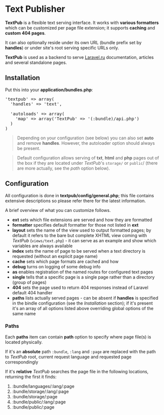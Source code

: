 # Text Publisher

**TextPub** is a flexible text serving interface. It works with **various formatters** which can be customized per page file extension; it supports **caching** and **custom 404 pages**.

It can also optionally reside under its own URL (bundle prefix set by **handles**) or under site's root serving specific URLs only.

**TextPub** is used as a backend to serve [Laravel.ru](http://laravel.ru) documentation, articles and several standalone pages.

## Installation
Put this into your **application/bundles.php**:
<pre>
'textpub' => array(
  'handles' => 'text',

  'autoloads' => array(
    'map' => array('TextPub' => '(:bundle)/api.php')
  )
)
</pre>

> Depending on your configuration (see below) you can also set **auto** and remove **handles**. However, the autoloader option should always be present.

> Default configuration allows serving of **txt**, **html** and **php** pages out of the box if they are located under _TextPub_'s `storage/` or `public`/ (there are more actually, see the *path* option below).

## Configuration
All configuration is done in **textpub/config/general.php**; this file contains extensive descriptions so please refer there for the latest information.

A brief overview of what you can customize follows.

- **ext** sets which file extensions are served and how they are formatted
- **formatter** specifies default formatter for those not listed in **ext**
- **layout** sets the name of the view used to output formatted pages; by default it refers to the bare but complete XHTML view coming with _TextPub_ (`views/text.php`) - it can serve as an example and show which variables are always available
- **index** sets the name of page to be served when a text directory is requested (without an explicit page name)
- **cache** sets which page formats are cached and how
- **debug** turns on logging of some debug info
- **as** enables registration of the named routes for configured text pages
- **single** tells that a specific page is a single page rather than a directory (group of pages)
- **404** sets the page used to return 404 responses instead of Laravel default 404 handler
- **paths** lists actually served pages - can be absent if **handles** is specified in the bindle configuration (see the _Installation_ section); if it's present it's an array of all options listed above overriding global options of the same name

### Paths
Each **paths** item can contain **path** option to specify where page file(s) is located physically.

If it's an **absolute** path `:bundle`, `:lang` and `:page` are replaced with the path to _TextPub_ root, current request language and requested page correspondingly

If it's **relative** _TextPub_ searches the page file in the following locations, returning the first it finds:

1. :bundle/languages/:lang/:page
1. :bundle/storage/:lang/:page
1. :bundle/storage/:page
1. :bundle/public/:lang/:page
1. :bundle/public/:page

